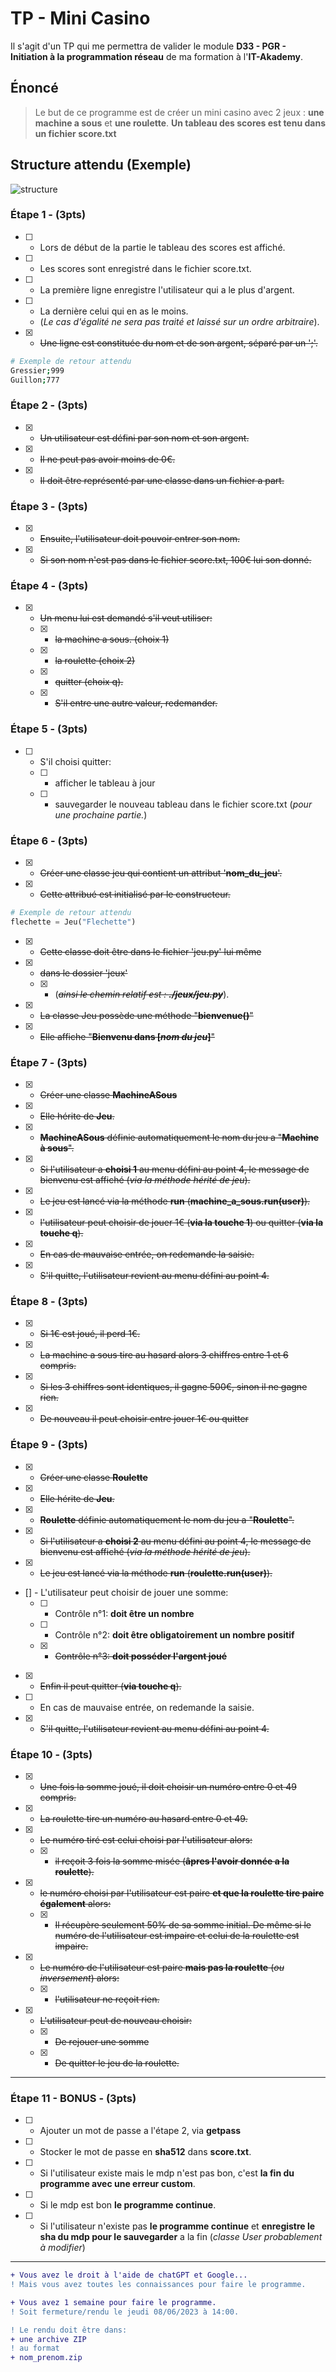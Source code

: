 # TP - Mini Casino

Il s'agit d'un TP qui me permettra de valider le module **D33 - PGR - Initiation à la programmation réseau** de ma formation à l'**IT-Akademy**.

## Énoncé

> Le but de ce programme est de créer un mini casino avec 2 jeux : **une machine a sous** et **une roulette**.
> **Un tableau des scores est tenu dans un fichier score.txt**

## Structure attendu (Exemple)

![structure](./assets/images/Exemple_structure_projet.png)

### Étape 1 - (3pts)

-   [ ] -   Lors de début de la partie le tableau des scores est affiché.
-   [ ] -   Les scores sont enregistré dans le fichier score.txt.
-   [ ] -   La première ligne enregistre l'utilisateur qui a le plus d'argent.
-   [ ] -   La dernière celui qui en as le moins.
    -   (_Le cas d'égalité ne sera pas traité et laissé sur un ordre arbitraire_).
-   [x] -   ~~Une ligne est constituée du nom et de son argent, séparé par un ';'.~~

```sh
# Exemple de retour attendu
Gressier;999
Guillon;777
```

### Étape 2 - (3pts)

-   [x] -   ~~Un utilisateur est défini par son nom et son argent.~~
-   [x] -   ~~Il ne peut pas avoir moins de 0€.~~
-   [x] -   ~~Il doit être représenté par une classe dans un fichier a part.~~

### Étape 3 - (3pts)

-   [x] -   ~~Ensuite, l'utilisateur doit pouvoir entrer son nom.~~
-   [x] -   ~~Si son nom n'est pas dans le fichier score.txt, 100€ lui son donné.~~

### Étape 4 - (3pts)

-   [x] -   ~~Un menu lui est demandé s'il veut utiliser:~~
    -   [x] -   ~~la machine a sous. (choix 1)~~
    -   [x] -   ~~la roulette (choix 2)~~
    -   [x] -   ~~quitter (choix q).~~
    -   [x] -   ~~S'il entre une autre valeur, redemander.~~

### Étape 5 - (3pts)

-   [ ] -   S'il choisi quitter:
    -   [ ] -   afficher le tableau à jour
    -   [ ] -   sauvegarder le nouveau tableau dans le fichier score.txt (_pour une prochaine partie._)

### Étape 6 - (3pts)

-   [x] -   ~~Créer une classe jeu qui contient un attribut '**nom_du_jeu**'.~~
-   [x] -   ~~Cette attribué est initialisé par le constructeur.~~

```python
# Exemple de retour attendu
flechette = Jeu("Flechette")
```

-   [x] -   ~~Cette classe doit être dans le fichier 'jeu.py' lui même~~
-   [x] -   ~~dans le dossier 'jeux'~~
    -   [x] -   (~~_ainsi le chemin relatif est : **./jeux/jeu.py**_~~).
-   [x] -   ~~La classe Jeu possède une méthode "**bienvenue()**"~~
-   [x] -   ~~Elle affiche "**Bienvenu dans [_nom du jeu_]**"~~

### Étape 7 - (3pts)

-   [x] -   ~~Créer une classe **MachineASous**~~
-   [x] -   ~~Elle hérite de **Jeu**.~~
-   [x] -   ~~**MachineASous** définie automatiquement le nom du jeu a "**Machine à sous**".~~
-   [x] -   ~~Si l'utilisateur a **choisi 1** au menu défini au point 4, le message de bienvenu est affiché (_via la méthode hérité de jeu_).~~
-   [x] -   ~~Le jeu est lancé via la méthode **run** (**machine_a_sous.run(user)**).~~
-   [x] -   ~~l'utilisateur peut choisir de jouer 1€ (**via la touche 1**) ou quitter (**via la touche q**).~~
-   [x] -   ~~En cas de mauvaise entrée, on redemande la saisie.~~
-   [x] -   ~~S'il quitte, l'utilisateur revient au menu défini au point 4.~~

### Étape 8 - (3pts)

-   [x] -   ~~Si 1€ est joué, il perd 1€.~~
-   [x] -   ~~La machine a sous tire au hasard alors 3 chiffres entre 1 et 6 compris.~~
-   [x] -   ~~Si les 3 chiffres sont identiques, il gagne 500€, sinon il ne gagne rien.~~
-   [x] -   ~~De nouveau il peut choisir entre jouer 1€ ou quitter~~

### Étape 9 - (3pts)

-   [x] -   ~~Créer une classe **Roulette**~~
-   [x] -   ~~Elle hérite de **Jeu**.~~
-   [x] -   ~~**Roulette** définie automatiquement le nom du jeu a "**Roulette**".~~
-   [x] -   ~~Si l'utilisateur a **choisi 2** au menu défini au point 4, le message de bienvenu est affiché (_via la méthode hérité de jeu_).~~
-   [x] -   ~~Le jeu est lancé via la méthode **run** (**roulette.run(user)**).~~
-   [] - L'utilisateur peut choisir de jouer une somme:
    -   [ ] -   Contrôle n°1: **doit être un nombre**
    -   [ ] -   Contrôle n°2: **doit être obligatoirement un nombre positif**
    -   [x] -   ~~Contrôle n°3: **doit posséder l'argent joué**~~
-   [x] -   ~~Enfin il peut quitter (**via touche q**).~~
-   [ ] -   En cas de mauvaise entrée, on redemande la saisie.
-   [x] -   ~~S'il quitte, l'utilisateur revient au menu défini au point 4.~~

### Étape 10 - (3pts)

-   [x] -   ~~Une fois la somme joué, il doit choisir un numéro entre 0 et 49 compris.~~
-   [x] -   ~~La roulette tire un numéro au hasard entre 0 et 49.~~
-   [x] -   ~~Le numéro tiré est celui choisi par l'utilisateur alors:~~
    -   [x] -   ~~il reçoit 3 fois la somme misée (**âpres l'avoir donnée a la roulette**).~~
-   [x] -   ~~le numéro choisi par l'utilisateur est paire **et que la roulette tire paire également** alors:~~
    -   [x] -   ~~Il récupère seulement 50% de sa somme initial. De même si le numéro de l'utilisateur est impaire et celui de la roulette est impaire.~~
-   [x] -   ~~Le numéro de l'utilisateur est paire **mais pas la roulette** (_ou inversement_) alors:~~
    -   [x] -   ~~l'utilisateur ne reçoit rien.~~
-   [x] -   ~~L'utilisateur peut de nouveau choisir:~~
    -   [x] -   ~~De rejouer une somme~~
    -   [x] -   ~~De quitter le jeu de la roulette.~~

---

### Étape 11 - BONUS - (3pts)

-   [ ] -   Ajouter un mot de passe a l'étape 2, via **getpass**
-   [ ] -   Stocker le mot de passe en **sha512** dans **score.txt**.
-   [ ] -   Si l'utilisateur existe mais le mdp n'est pas bon, c'est **la fin du programme avec une erreur custom**.
-   [ ] -   Si le mdp est bon **le programme continue**.
-   [ ] -   Si l'utilisateur n'existe pas **le programme continue** et **enregistre le sha du mdp pour le sauvegarder** a la fin (_classe User probablement à modifier_)

---

```diff
+ Vous avez le droit à l'aide de chatGPT et Google...
! Mais vous avez toutes les connaissances pour faire le programme.

+ Vous avez 1 semaine pour faire le programme.
! Soit fermeture/rendu le jeudi 08/06/2023 à 14:00.

! Le rendu doit être dans:
+ une archive ZIP
! au format
+ nom_prenom.zip
```

[^note]: This README File as write by Alain GUILLON.
[^other_note]: This TP as imagine by Paul GRESSIER
